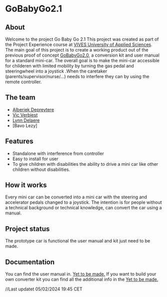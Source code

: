 # GoBabyGo2.1

## About 

Welcome to the project Go Baby Go 2.1
This project was created as part of the Project Experience course at [VIVES University of Applied Sciences](https://www.vives.be/en).  
The main goal of this project is to create a working product out of the previous proof of concept [GoBabyGo2.0](https://github.com/vives-project-xp/GoBabyGo2.0), a conversion kit and user manual for a standard mini-car.
The overall goal is to make the mini-car accessible for childeren with limited mobility by turning the gas pedal and steeringwheel into a joystick .When the caretaker (parents/supervisor/nurse/...) needs to interfere they can by using the remote controller. 

## The team

- [Alberiek Depreytere](https://github.com/AlberiekDepreytere)
- [Vic Verbiest](https://github.com/Vic-Verbiest)
- [Lynn Delaere](https://github.com/LynnDelaere)
- [Bavo Lezy]

## Features

- Standalone with interference from controller
- Easy to install for user
- To give children with disabilities the ability to drive a mini car like other children without disabilities.

## How it works
 
Every mini car can be converted into a mini car with the steering and accelerator pedals changed
to a joystick. The intention is for people without a technical background or
technical knowledge, can convert the car using a manual.

## Project status 
  The prototype car is functional the user manual and kit just need to be made.

## Documentation

 You can find the user manual in. [Yet to be made.]()
 If you want to build your own converter kit you can find all the additional info in the [Yet to be made.]()

 //Last updatet 05/02/2024 19:45 CET
